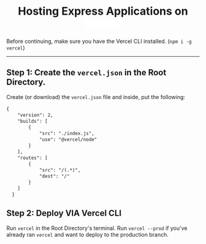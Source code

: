 <h1 align="center">Hosting Express Applications on <img src="./img/vercel-logotype-light.png" height="22px"/></h1> 

Before continuing, make sure you have the Vercel CLI installed. (`npm i -g vercel`)
    
<hr/>

## Step 1: Create the `vercel.json` in the Root Directory.

Create (or download) the `vercel.json` file and inside, put the following:

```
{
    "version": 2,
    "builds": [
        {
            "src": "./index.js",
            "use": "@vercel/node"
        }
    ],
    "routes": [
        {
            "src": "/(.*)",
            "dest": "/"
        }
    ]
  }
  ```
  
## Step 2: Deploy VIA Vercel CLI

Run `vercel` in the Root Directory's terminal. Run `vercel --prod` if you've already ran `vercel` and want to deploy to the production branch.
